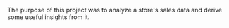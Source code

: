 The purpose of this project was to analyze a store's sales data and derive some useful insights from it.

